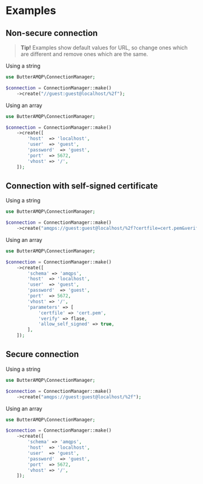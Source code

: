 # Examples

## Non-secure connection

> **Tip!** Examples show default values for URL, so change ones which are different and remove ones which are the same.

Using a string

```php
use ButterAMQP\ConnectionManager;

$connection = ConnectionManager::make()
    ->create("//guest:guest@localhost/%2f");
```

Using an array

```php
use ButterAMQP\ConnectionManager;

$connection = ConnectionManager::make()
    ->create([
        'host'  => 'localhost',
        'user'  => 'guest',
        'password'  => 'guest',
        'port'  => 5672,
        'vhost' => '/',
    ]);
```

## Connection with self-signed certificate

Using a string

```php
use ButterAMQP\ConnectionManager;

$connection = ConnectionManager::make()
    ->create("amqps://guest:guest@localhost/%2f?certfile=cert.pem&verify=0&allow_self_signed=1");
```

Using an array

```php
use ButterAMQP\ConnectionManager;

$connection = ConnectionManager::make()
    ->create([
        'schema' => 'amqps',
        'host'  => 'localhost',
        'user'  => 'guest',
        'password'  => 'guest',
        'port'  => 5672,
        'vhost' => '/',
        'parameters' => [
            'certfile' => 'cert.pem',
            'verify' => flase,
            'allow_self_signed' => true,
        ],
    ]);
```

## Secure connection

Using a string

```php
use ButterAMQP\ConnectionManager;

$connection = ConnectionManager::make()
    ->create("amqps://guest:guest@localhost/%2f");
```

Using an array

```php
use ButterAMQP\ConnectionManager;

$connection = ConnectionManager::make()
    ->create([
        'schema' => 'amqps',
        'host'  => 'localhost',
        'user'  => 'guest',
        'password'  => 'guest',
        'port'  => 5672,
        'vhost' => '/',
    ]);
```

